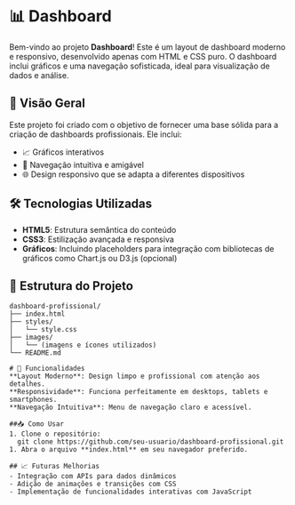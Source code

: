 # 📊 Dashboard

Bem-vindo ao projeto **Dashboard**! Este é um layout de dashboard moderno e responsivo, desenvolvido apenas com HTML e CSS puro. O dashboard inclui gráficos e uma navegação sofisticada, ideal para visualização de dados e análise.

## 🚀 Visão Geral

Este projeto foi criado com o objetivo de fornecer uma base sólida para a criação de dashboards profissionais. Ele inclui:
- 📈 Gráficos interativos
- 🧭 Navegação intuitiva e amigável
- 🌐 Design responsivo que se adapta a diferentes dispositivos

## 🛠️ Tecnologias Utilizadas

- **HTML5**: Estrutura semântica do conteúdo
- **CSS3**: Estilização avançada e responsiva
- **Gráficos**: Incluindo placeholders para integração com bibliotecas de gráficos como Chart.js ou D3.js (opcional)

## 📂 Estrutura do Projeto

```plaintext
dashboard-profissional/
├── index.html
├── styles/
│   └── style.css
├── images/
│   └── (imagens e ícones utilizados)
└── README.md

# 📑 Funcionalidades
**Layout Moderno**: Design limpo e profissional com atenção aos detalhes.
**Responsividade**: Funciona perfeitamente em desktops, tablets e smartphones.
**Navegação Intuitiva**: Menu de navegação claro e acessível.

##📥 Como Usar
1. Clone o repositório: 
  git clone https://github.com/seu-usuario/dashboard-profissional.git
1. Abra o arquivo **index.html** em seu navegador preferido.

## 📈 Futuras Melhorias
- Integração com APIs para dados dinâmicos
- Adição de animações e transições com CSS
- Implementação de funcionalidades interativas com JavaScript
